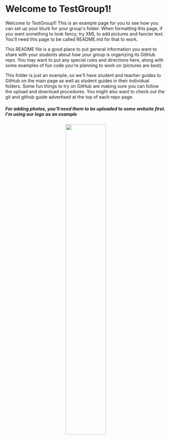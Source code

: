 <h1> Welcome to TestGroup1! </h1>

<p>Welcome to TestGroup1! This is an example page for you to see how you can set up your blurb for your group's folder. 
When formatting this page, if you want something to look fancy, try XML to add pictures and fancier text.  You'll need this page to be called README.md for that to work.</p>

<p> This README file is a good place to put general information you want to share with your students about how your group is organizing its
GitHub repo.  You may want to put any special rules and directions here, along with some examples of fun code you're planning to work on 
(pictures are best).</p>

<p> This folder is just an example, so we'll have student and teacher guides to GitHub on the main page as well as student guides in their
individual folders.  Some fun things to try on GitHub are making sure you can follow the upload and download procedures.  You might also want 
to check out the git and github guide advertised at the top of each repo page.</p>

<h5> For adding photos, you'll need them to be uploaded to some website first.  I'm using our logo as an example </h5>
<p align = "center">
<img src="https://coders.mtu.edu/wp-content/uploads/2020/05/cccLogo-transparent-01.png" width=50% height=50% align="center">
</p>
